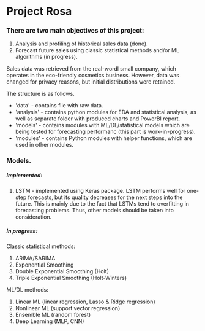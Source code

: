 # Project Rosa

### There are two main objectives of this project:
1. Analysis and profiling of historical sales data (done).
2. Forecast future sales using classic statistical methods and/or ML algorithms (in progress).

Sales data was retrieved from the real-wordl small company, which operates in the eco-friendly cosmetics business.
However, data was changed for privacy reasons, but initial distributions were retained.

The structure is as follows.
- 'data' - contains file with raw data.
- 'analysis' - contains python modules for EDA and statistical analysis, as well as separate folder with produced charts and PowerBI report.
- 'models' - contains modules with ML/DL/statistical models which are being tested for forecasting performanc (this part is work-in-progress). 
- 'modules' - contains Python modules with helper functions, which are used in other modules.

### Models.

##### Implemented: 
1. LSTM - implemented using Keras package.
LSTM performs well for one-step forecasts, but its quality decreases for the next steps into the future. This is mainly due to the fact that LSTMs tend to overfitting in forecasting problems. Thus, other models should be taken into consideration.

##### In progress:
Classic statistical methods:
1. ARIMA/SARIMA
2. Exponential Smoothing
3. Double Exponential Smoothing (Holt)
4. Triple Exponential Smoothing (Holt-Winters)

ML/DL methods:
1. Linear ML (linear regression, Lasso & Ridge regression)
2. Nonlinear ML (support vector regression)
3. Ensemble ML (random forest)
4. Deep Learning (MLP, CNN)